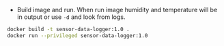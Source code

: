 - Build image and run. When run image humidity and temperature will be in output or use `-d` and look from logs.
```bash
docker build -t sensor-data-logger:1.0 .
docker run --privileged sensor-data-logger:1.0
```
